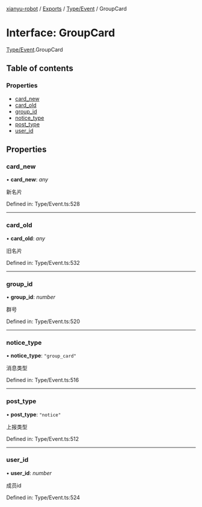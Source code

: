 [xianyu-robot](../README.md) / [Exports](../modules.md) / [Type/Event](../modules/type_event.md) / GroupCard

# Interface: GroupCard

[Type/Event](../modules/type_event.md).GroupCard

## Table of contents

### Properties

- [card\_new](type_event.groupcard.md#card_new)
- [card\_old](type_event.groupcard.md#card_old)
- [group\_id](type_event.groupcard.md#group_id)
- [notice\_type](type_event.groupcard.md#notice_type)
- [post\_type](type_event.groupcard.md#post_type)
- [user\_id](type_event.groupcard.md#user_id)

## Properties

### card\_new

• **card\_new**: *any*

新名片

Defined in: Type/Event.ts:528

___

### card\_old

• **card\_old**: *any*

旧名片

Defined in: Type/Event.ts:532

___

### group\_id

• **group\_id**: *number*

群号

Defined in: Type/Event.ts:520

___

### notice\_type

• **notice\_type**: ``"group_card"``

消息类型

Defined in: Type/Event.ts:516

___

### post\_type

• **post\_type**: ``"notice"``

上报类型

Defined in: Type/Event.ts:512

___

### user\_id

• **user\_id**: *number*

成员id

Defined in: Type/Event.ts:524
